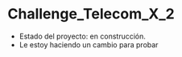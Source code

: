 <h1> Challenge_Telecom_X_2 </h1>

- Estado del proyecto: en construcción.
- Le estoy haciendo un cambio para probar
